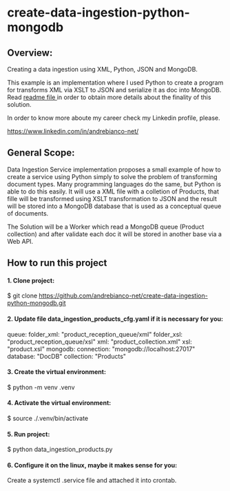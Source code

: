 # create-data-ingestion-python-mongodb

## Overview:
Creating a data ingestion using XML, Python, JSON and MongoDB.

This example is an implementation where I used Python to create a program for transforms XML via XSLT to JSON and serialize it as doc into MongoDB. Read [readme file ](https://github.com/andrebianco-net/andrebianco-net#readme) in order to obtain more details about the finality of this solution.

In order to know more aboute my career check my Linkedin profile, please.

https://www.linkedin.com/in/andrebianco-net/

## General Scope:

Data Ingestion Service implementation proposes a small example of how to create a service using Python simply to solve the problem of transforming document types. Many programming languages do the same, but Python is able to do this easily. It will use a XML file with a colletion of Products, that fille will be transformed using XSLT transformation to JSON and the result will be stored into a MongoDB database that is used as a conceptual queue of documents.

The Solution will be a Worker which read a MongoDB queue (Product collection) and after validate each doc it will be stored in another base via a Web API.

## How to run this project

#### 1. Clone project:

$ git clone https://github.com/andrebianco-net/create-data-ingestion-python-mongodb.git

#### 2. Update file data_ingestion_products_cfg.yaml if it is necessary for you:

queue:
  folder_xml: "product_reception_queue/xml"
  folder_xsl: "product_reception_queue/xsl"
  xml: "product_collection.xml"
  xsl: "product.xsl"
mongodb:
  connection: "mongodb://localhost:27017"
  database: "DocDB"
  collection: "Products"

#### 3. Create the virtual environment:

$ python -m venv .venv

#### 4. Activate the virtual environment:

$ source ./.venv/bin/activate

#### 5. Run project:

$ python data_ingestion_products.py

#### 6. Configure it on the linux, maybe it makes sense for you:

Create a systemctl .service file and attached it into crontab.
